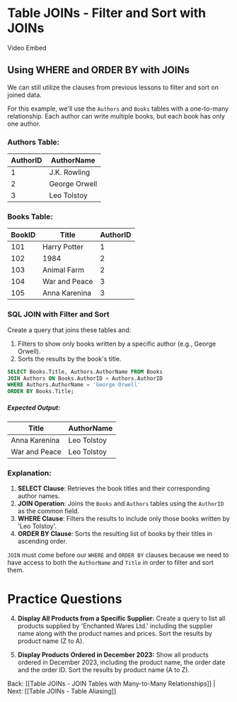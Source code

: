 # Table JOINs - Filter and Sort with JOINs

Video Embed

## Using WHERE and ORDER BY with JOINs

We can still utilize the clauses from previous lessons to filter and sort on joined data. 

For this example, we'll use the `Authors` and `Books` tables with a one-to-many relationship. Each author can write multiple books, but each book has only one author.
### Authors Table:
|AuthorID|AuthorName|
|---|---|
|1|J.K. Rowling|
|2|George Orwell|
|3|Leo Tolstoy|
### Books Table:
| BookID | Title | AuthorID |
| ---- | ---- | ---- |
| 101 | Harry Potter | 1 |
| 102 | 1984 | 2 |
| 103 | Animal Farm | 2 |
| 104 | War and Peace | 3 |
| 105 | Anna Karenina | 3 |
### SQL JOIN with Filter and Sort

Create a query that joins these tables and:
1. Filters to show only books written by a specific author (e.g., George Orwell).
2. Sorts the results by the book's title.

```sql
SELECT Books.Title, Authors.AuthorName FROM Books
JOIN Authors ON Books.AuthorID = Authors.AuthorID
WHERE Authors.AuthorName = 'George Orwell'
ORDER BY Books.Title;

```
##### Expected Output:
|Title|AuthorName|
|---|---|
|Anna Karenina|Leo Tolstoy|
|War and Peace|Leo Tolstoy|
### Explanation:

1. **SELECT Clause**: Retrieves the book titles and their corresponding author names.
2. **JOIN Operation**: Joins the `Books` and `Authors` tables using the `AuthorID` as the common field.
3. **WHERE Clause**: Filters the results to include only those books written by 'Leo Tolstoy'.
4. **ORDER BY Clause**: Sorts the resulting list of books by their titles in ascending order.

`JOIN` must come before our `WHERE` and `ORDER BY` clauses because we need to have access to both the `AuthorName` and `Title` in order to filter and sort them.

# Practice Questions

4. **Display All Products from a Specific Supplier:** Create a query to list all products supplied by 'Enchanted Wares Ltd.' including the supplier name along with the product names and prices. Sort the results by product name (Z to A).

5. **Display Products Ordered in December 2023:** Show all products ordered in December 2023, including the product name, the order date and the order ID. Sort the results by product name (A to Z).

Back: [[Table JOINs - JOIN Tables with Many-to-Many Relationships]] | Next: [[Table JOINs - Table Aliasing]]